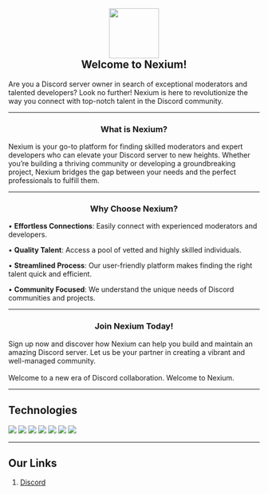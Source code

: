 <h2 align='center'>
  <img src="https://media.discordapp.net/attachments/653733403841134600/981430319880241172/IMG_5366.png" height='100px' width='100px' />
  <br>
   Welcome to Nexium!
</h2>
<p>
  Are you a Discord server owner in search of exceptional moderators and talented developers? Look no further! Nexium is here to revolutionize the way you connect with top-notch talent in the Discord community.
</p>

<hr />

<h3 align='center'>
   What is Nexium?
</h3>
<p>
  Nexium is your go-to platform for finding skilled moderators and expert developers who can elevate your Discord server to new heights. Whether you’re building a thriving community or developing a groundbreaking project, Nexium bridges the gap between your needs and the perfect professionals to fulfill them.
</p>

<hr />

<h3 align='center'>
   Why Choose Nexium?
</h3>
<p>
  • <strong>Effortless Connections</strong>: Easily connect with experienced moderators and developers.
</p>
<p>
  • <strong>Quality Talent</strong>: Access a pool of vetted and highly skilled individuals.
</p>
<p>
  • <strong>Streamlined Process</strong>: Our user-friendly platform makes finding the right talent quick and efficient.
</p>
<p>
  • <strong>Community Focused</strong>: We understand the unique needs of Discord communities and projects.
</p>

<hr />

<h3 align='center'>
   Join Nexium Today!
</h3>
<p>
  Sign up now and discover how Nexium can help you build and maintain an amazing Discord server. Let us be your partner in creating a vibrant and well-managed community.
  <br /><br />
  Welcome to a new era of Discord collaboration. Welcome to Nexium.
</p>

<hr />

## Technologies

<p>
  <img src="https://img.shields.io/badge/Node-0C0032?style=for-the-badge&logo=node.js" />
  <img src="https://img.shields.io/badge/Next-0C0032?style=for-the-badge&logo=next.js" />
  <img src="https://img.shields.io/badge/React-0C0032?style=for-the-badge&logo=react" />
  <img src="https://img.shields.io/badge/Redis-0C0032?style=for-the-badge&logo=redis" />
  <img src="https://img.shields.io/badge/Typescript-0C0032?style=for-the-badge&logo=typescript" />
  <img src="https://img.shields.io/badge/Fastify-0C0032?style=for-the-badge&logo=fastify" />
  <img src="https://img.shields.io/badge/Electron-0C0032?style=for-the-badge&logo=electron" />
 </p>

<hr />

<h2>
  Our Links
</h2>

<ol>
  <li><a href="https://discord.gg/yYvREFtzPN">Discord</a></li>
</ol>

